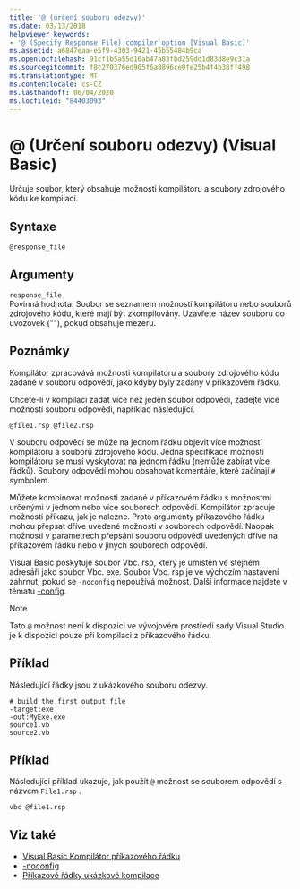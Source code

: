 ```yaml
---
title: '@ (určení souboru odezvy)'
ms.date: 03/13/2018
helpviewer_keywords:
- '@ (Specify Response File) compiler option [Visual Basic]'
ms.assetid: a6847eaa-e5f9-4303-9421-45b55484b9ca
ms.openlocfilehash: 91cf1b5a55d16ab47a83fbd259dd1d83d8e9c31a
ms.sourcegitcommit: f8c270376ed905f6a8896ce0fe25b4f4b38ff498
ms.translationtype: MT
ms.contentlocale: cs-CZ
ms.lasthandoff: 06/04/2020
ms.locfileid: "84403093"
---
```

# <a name="-specify-response-file-visual-basic"></a>@ (Určení souboru odezvy) (Visual Basic)

Určuje soubor, který obsahuje možnosti kompilátoru a soubory zdrojového kódu ke kompilaci.

## <a name="syntax"></a>Syntaxe

```console
@response_file
```

## <a name="arguments"></a>Argumenty

`response_file`  
Povinná hodnota. Soubor se seznamem možností kompilátoru nebo souborů zdrojového kódu, které mají být zkompilovány. Uzavřete název souboru do uvozovek (""), pokud obsahuje mezeru.

## <a name="remarks"></a>Poznámky

Kompilátor zpracovává možnosti kompilátoru a soubory zdrojového kódu zadané v souboru odpovědí, jako kdyby byly zadány v příkazovém řádku.

Chcete-li v kompilaci zadat více než jeden soubor odpovědí, zadejte více možností souboru odpovědi, například následující.

```console
@file1.rsp @file2.rsp
```

V souboru odpovědí se může na jednom řádku objevit více možností kompilátoru a souborů zdrojového kódu. Jedna specifikace možnosti kompilátoru se musí vyskytovat na jednom řádku (nemůže zabírat více řádků). Soubory odpovědí mohou obsahovat komentáře, které začínají `#` symbolem.

Můžete kombinovat možnosti zadané v příkazovém řádku s možnostmi určenými v jednom nebo více souborech odpovědí. Kompilátor zpracuje možnosti příkazu, jak je nalezne. Proto argumenty příkazového řádku mohou přepsat dříve uvedené možnosti v souborech odpovědí. Naopak možnosti v parametrech přepsání souboru odpovědí uvedených dříve na příkazovém řádku nebo v jiných souborech odpovědí.

Visual Basic poskytuje soubor Vbc. rsp, který je umístěn ve stejném adresáři jako soubor Vbc. exe. Soubor Vbc. rsp je ve výchozím nastavení zahrnut, pokud se `-noconfig` nepoužívá možnost. Další informace najdete v tématu [-config](noconfig.md).

> [!NOTE]
> Tato `@` možnost není k dispozici ve vývojovém prostředí sady Visual Studio. je k dispozici pouze při kompilaci z příkazového řádku.

## <a name="example"></a>Příklad

Následující řádky jsou z ukázkového souboru odezvy.

```console
# build the first output file
-target:exe
-out:MyExe.exe
source1.vb
source2.vb
```

## <a name="example"></a>Příklad

Následující příklad ukazuje, jak použít `@` možnost se souborem odpovědí s názvem `File1.rsp` .

```console
vbc @file1.rsp
```

## <a name="see-also"></a>Viz také

- [Visual Basic Kompilátor příkazového řádku](index.md)
- [-noconfig](noconfig.md)
- [Příkazové řádky ukázkové kompilace](sample-compilation-command-lines.md)
